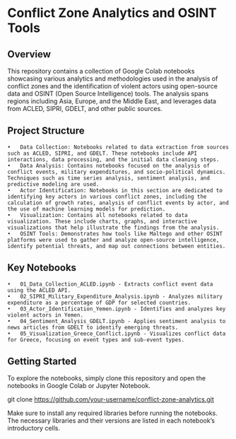 # Conflict Zone Analytics and OSINT Tools

## Overview

This repository contains a collection of Google Colab notebooks showcasing various analytics and methodologies used in the analysis of conflict zones and the identification of violent actors using open-source data and OSINT (Open Source Intelligence) tools. The analysis spans regions including Asia, Europe, and the Middle East, and leverages data from ACLED, SIPRI, GDELT, and other public sources.

## Project Structure

	•	Data Collection: Notebooks related to data extraction from sources such as ACLED, SIPRI, and GDELT. These notebooks include API interactions, data processing, and the initial data cleaning steps.
	•	Data Analysis: Contains notebooks focused on the analysis of conflict events, military expenditures, and socio-political dynamics. Techniques such as time series analysis, sentiment analysis, and predictive modeling are used.
	•	Actor Identification: Notebooks in this section are dedicated to identifying key actors in various conflict zones, including the calculation of growth rates, analysis of conflict events by actor, and the use of machine learning models for prediction.
	•	Visualization: Contains all notebooks related to data visualization. These include charts, graphs, and interactive visualizations that help illustrate the findings from the analysis.
	•	OSINT Tools: Demonstrates how tools like Maltego and other OSINT platforms were used to gather and analyze open-source intelligence, identify potential threats, and map out connections between entities.

## Key Notebooks

	•	01_Data_Collection_ACLED.ipynb - Extracts conflict event data using the ACLED API.
	•	02_SIPRI_Military_Expenditure_Analysis.ipynb - Analyzes military expenditure as a percentage of GDP for selected countries.
	•	03_Actor_Identification_Yemen.ipynb - Identifies and analyzes key violent actors in Yemen.
	•	04_Sentiment_Analysis_GDELT.ipynb - Applies sentiment analysis to news articles from GDELT to identify emerging threats.
	•	05_Visualization_Greece_Conflict.ipynb - Visualizes conflict data for Greece, focusing on event types and sub-event types.

## Getting Started

To explore the notebooks, simply clone this repository and open the notebooks in Google Colab or Jupyter Notebook.

git clone https://github.com/your-username/conflict-zone-analytics.git

Make sure to install any required libraries before running the notebooks. The necessary libraries and their versions are listed in each notebook’s introductory cells.
